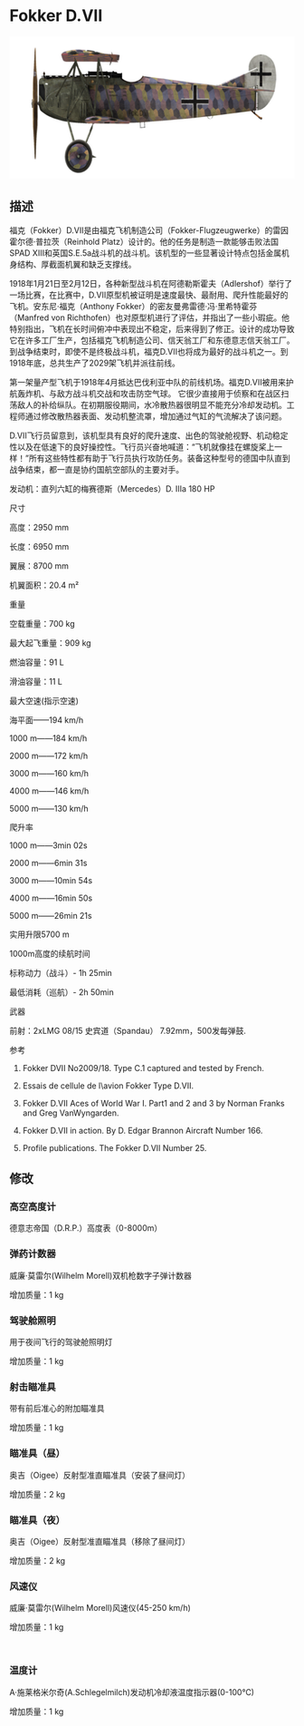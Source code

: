 # Fokker D.VII
  

  
![fokkerd7](../images/fokkerd7.png)
  

  
## 描述
  

  
福克（Fokker）D.VII是由福克飞机制造公司（Fokker-Flugzeugwerke）的雷因霍尔德·普拉茨（Reinhold Platz）设计的。他的任务是制造一款能够击败法国SPAD XIII和英国S.E.5a战斗机的战斗机。该机型的一些显著设计特点包括金属机身结构、厚截面机翼和缺乏支撑线。 
  

  
1918年1月21日至2月12日，各种新型战斗机在阿德勒斯霍夫（Adlershof）举行了一场比赛，在比赛中，D.VII原型机被证明是速度最快、最耐用、爬升性能最好的飞机。安东尼·福克（Anthony Fokker）的密友曼弗雷德·冯·里希特霍芬（Manfred von Richthofen）也对原型机进行了评估，并指出了一些小瑕疵。他特别指出，飞机在长时间俯冲中表现出不稳定，后来得到了修正。设计的成功导致它在许多工厂生产，包括福克飞机制造公司、信天翁工厂和东德意志信天翁工厂。到战争结束时，即使不是终极战斗机，福克D.VII也将成为最好的战斗机之一。到1918年底，总共生产了2029架飞机并派往前线。 
  

  
第一架量产型飞机于1918年4月抵达巴伐利亚中队的前线机场。福克D.VII被用来护航轰炸机、与敌方战斗机交战和攻击防空气球。 它很少直接用于侦察和在战区扫荡敌人的补给纵队。在初期服役期间，水冷散热器很明显不能充分冷却发动机。工程师通过修改散热器表面、发动机整流罩，增加通过气缸的气流解决了该问题。 
  

  
D.VII飞行员留意到，该机型具有良好的爬升速度、出色的驾驶舱视野、机动稳定性以及在低速下的良好操控性。飞行员兴奋地喊道：“飞机就像挂在螺旋桨上一样！”所有这些特性都有助于飞行员执行攻防任务。装备这种型号的德国中队直到战争结束，都一直是协约国航空部队的主要对手。
  

  

  
发动机：直列六缸的梅赛德斯（Mercedes）D. IIIa 180 HP
  

  
尺寸
  
高度：2950 mm
  
长度：6950 mm
  
翼展：8700 mm
  
机翼面积：20.4 m²
  

  
重量
  
空载重量：700 kg
  
最大起飞重量：909 kg
  
燃油容量：91 L
  
滑油容量：11 L
  

  
最大空速(指示空速)
  
海平面——194 km/h
  
1000 m——184 km/h
  
2000 m——172 km/h
  
3000 m——160 km/h
  
4000 m——146 km/h
  
5000 m——130 km/h
  

  
爬升率
  
1000 m——3min 02s
  
2000 m——6min 31s
  
3000 m——10min 54s
  
4000 m——16min 50s
  
5000 m——26min 21s
  

  
实用升限5700 m
  

  
1000m高度的续航时间
  
标称动力（战斗）- 1h 25min
  
最低消耗（巡航）- 2h 50min
  

  
武器
  
前射：2хLMG 08/15 史宾道（Spandau） 7.92mm，500发每弹鼓.
  

  
参考
  
1) Fokker DVII No2009/18. Type C.1 captured and tested by French.
  
2) Essais de cellule de l\avion Fokker Type D.VII.
  
3) Fokker D.VII Aces of World War I. Part1 and 2 and 3 by Norman Franks and Greg VanWyngarden.
  
4) Fokker D.VII in action. By D. Edgar Brannon Aircraft Number 166.
  
5) Profile publications. The Fokker D.VII Number 25.
  

  
## 修改
  

  
  
### 高空高度计
  

  
德意志帝国（D.R.P.）高度表（0-8000m）
  

  
  
### 弹药计数器
  

  
威廉·莫雷尔(Wilhelm Morell)双机枪数字子弹计数器
  
增加质量：1 kg
  

  
  
### 驾驶舱照明
  

  
用于夜间飞行的驾驶舱照明灯
  
增加质量：1 kg
  

  
  
### 射击瞄准具
  

  
带有前后准心的附加瞄准具
  
增加质量：1 kg
  

  
  
### 瞄准具（昼）
  

  
奥吉（Oigee）反射型准直瞄准具（安装了昼间灯）
  
增加质量：2 kg
  

  
  
### 瞄准具（夜）
  

  
奥吉（Oigee）反射型准直瞄准具（移除了昼间灯）
  
增加质量：2 kg
  

  
  
### 风速仪
  

  
威廉·莫雷尔(Wilhelm Morell)风速仪(45-250 km/h)
  
增加质量：1 kg
  
﻿
  
  
### 温度计
  

  
A·施莱格米尔奇(A.Schlegelmilch)发动机冷却液温度指示器(0-100℃)
  
增加质量：1 kg
  
